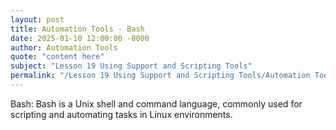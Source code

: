 ```yaml
---
layout: post
title: Automation Tools - Bash
date: 2025-01-10 12:00:00 -0000
author: Automation Tools
quote: "content here"
subject: "Lesson 19 Using Support and Scripting Tools"
permalink: "/Lesson 19 Using Support and Scripting Tools/Automation Tools/Automation Tools - Bash"
---
```


Bash: Bash is a Unix shell and command language, commonly used for scripting and automating tasks in Linux environments.
